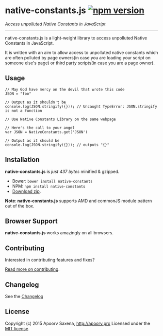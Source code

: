 native-constants.js [![npm version](https://badge.fury.io/js/native-constants.svg)](https://badge.fury.io/js/native-constants)
=====
*Access unpolluted Native Constants in JavaScript*
***

native-constants.js is a light-weight library to access unpolluted Native Constants in JavaScript.

It is written with an aim to allow access to unpolluted native constants which are often polluted by page owners(in case you are loading your script on someone else's page) or third party scripts(in case you are a page owner).

Usage
-----

```
// May God have mercy on the devil that wrote this code
JSON = "foo"

// Output as it shouldn't be
console.log(JSON.stringify({})); // Uncaught TypeError: JSON.stringify is not a function

// Use Native Constants Library on the same webpage

// Here's the call to your angel
var JSON = NativeConstants.get('JSON')

// Output as it should be
console.log(JSON.stringify({})); // outputs "{}"

```

Installation
-----

**native-constants.js** is *just 437 bytes* minified & gzipped.

- Bower: `bower install native-constants`
- NPM: `npm install native-constants`
- [Download zip](https://github.com/ApoorvSaxena/native-constants.js/archive/master.zip).

**Note**: **native-constants.js** supports AMD and commonJS module pattern out of the box.

Browser Support
-----

**native-constants.js** works amazingly on all browsers.

Contributing
-----

Interested in contributing features and fixes?

[Read more on contributing](./CONTRIBUTING.md).

Changelog
-----

See the [Changelog](https://github.com/ApoorvSaxena/native-constants.js/wiki/Changelog)

License
-----

Copyright (c) 2015 Apoorv Saxena, http://apoorv.pro
Licensed under the [MIT license](http://opensource.org/licenses/MIT).